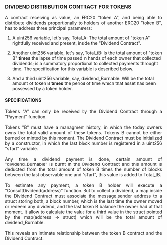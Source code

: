 ### DIVIDEND DISTRIBUTION CONTRACT FOR TOKENS

<div style="text-align: justify">A contract receiving as value, an ERC20 "token A", and being able to distribute dividends proportionally to holders of another ERC20 "token B", has to address three principal parameters:</div>

1. A uint256 variable, let's say, Total_A: The total amount of "token A" rightfully received and present, inside the "Dividend Contract".

2. Another uint256 variable, let's say, Total_tB: Is the total amount of "token B" __times__ the lapse of time passed in hands of each owner that collected dividends; is a summatory proportional to collected payments throught time. The specification for this variable is described below.

3. And a third uint256 variable, say, dividend_Burnable: Will be the total amount of token B __times__ the period of time which that asset has been possessed by a token holder.

#### SPECIFICATIONS
<div style="text-align: justify">Tokens "A" can only be received by the Dividend Contract through a "Payment" function.</div><br>
<div style="text-align: justify">Tokens "B" must have a managment history, in which the today owners owns the total valid amount of these tokens. Tokens B cannot be either burned or minted by this moment. The Dividend Contract must be initialized by a constructor, in which the last block number is registered in a uint256 "sTart" variable.</div><br>
<div style="text-align: justify">Any time a dividend payment is done, certain amount of "dividend_Burnable" is burnt in the Dividend Contract and this amount is deducted from the total amount of token B times the number of blocks between the last observable one and "sTart", this value is added to Total_tB.</div><br>
<div style="text-align: justify">To estimate any payment, a token B holder will execute a "ConsultDividend(address)" function. But to collect a dividend, a map inside the Dividend Contract must associate the message.sender address to a struct storing both, a block number, which is the last time the owner moved or redeem any dividend, and the last token B balance the owner had at that moment. It allow to calculate the value for a third value in the struct pointed by the map(address => struct) which will be the total amount of dividend_Burnable.</div><br>
<div style="text-align: justify">This reveals an intimate relationship between the token B contract and the Dividend Contract.</div><br>
